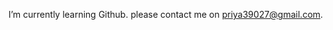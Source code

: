 
I’m currently learning Github.
please contact me on priya39027@gmail.com.

<!---
Priya39027/Priya39027 is a ✨ special ✨ repository because its `README.md` (this file) appears on your GitHub profile.
You can click the Preview link to take a look at your changes.
--->
